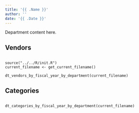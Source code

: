 ```yaml
---
title: '{{ .Name }}'
author: ''
date: '{{ .Date }}'
---
```


Department content here.

## Vendors

```{r echo=FALSE, message=FALSE, warning=FALSE}

source("../../R/init.R")
current_filename <- get_current_filename()

dt_vendors_by_fiscal_year_by_department(current_filename)

```

## Categories

```{r echo=FALSE, message=FALSE, warning=FALSE}

dt_categories_by_fiscal_year_by_department(current_filename)

```

